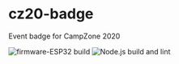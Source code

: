 # cz20-badge
Event badge for CampZone 2020

![firmware-ESP32 build](https://github.com/tjclement/cz20-badge/workflows/firmware-ESP32%20build/badge.svg)
![Node.js build and lint](https://github.com/tjclement/cz20-badge/workflows/Node.js%20build%20and%20lint/badge.svg)

